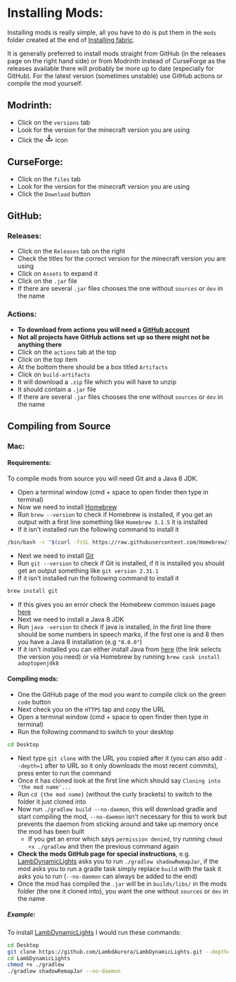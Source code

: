 # Installing Mods:

Installing mods is really simple, all you have to do is put them in the `mods` folder created at the end of [Installing fabric](https://github.com/xX-poggers-Xx/minecraft-stuff/blob/main/Installing-Fabric.md). 

It is generally preferred to install mods straight from GitHub (in the releases page on the right hand side) or from Modrinth instead of CurseForge as the releases available there will probably be more up to date (especially for GitHub). For the latest version (sometimes unstable) use GitHub actions or compile the mod yourself.

## Modrinth:

- Click on the `versions` tab 
- Look for the version for the minecraft version you are using
- Click the <svg data-v-48927166="" data-v-bca524f6="" width="20" height="20" viewBox="0 0 24 24" fill="none" xmlns="http://www.w3.org/2000/svg" class=""><path data-v-48927166="" data-v-bca524f6="" d="M4 16L4 17C4 18.6569 5.34315 20 7 20L17 20C18.6569 20 20 18.6569 20 17L20 16M16 12L12 16M12 16L8 12M12 16L12 4" stroke="currentColor" stroke-width="2" stroke-linecap="round" stroke-linejoin="round"></path></svg> icon

## CurseForge:

- Click on the `files` tab 
- Look for the version for the minecraft version you are using
- Click the `Download` button

## GitHub:

### Releases:

- Click on the `Releases` tab on the right
- Check the titles for the correct version for the minecraft version you are using
- Click on `Assets` to expand it 
- Click on the `.jar` file
- If there are several `.jar` files chooses the one without `sources` or `dev` in the name

### Actions:

- **To download from actions you will need a [GitHub account](https://github.com/join)**
- **Not all projects have GitHub actions set up so there might not be anything there**
- Click on the `actions` tab at the top
- Click on the top item
- At the bottom there should be a box titled `Artifacts`
- Click on `build-artifacts`
- It will download a `.zip` file which you will have to unzip
- It should contain a `.jar` file
- If there are several `.jar` files chooses the one without `sources` or `dev` in the name

## Compiling from Source

### Mac:

#### Requirements:

To compile mods from source you will need Git and a Java 8 JDK. 

- Open a terminal window (cmd + space to open finder then type in terminal)
- Now we need to install [Homebrew](https://brew.sh/)
- Run `brew --version` to check if Homebrew is installed, if you get an output with a first line something like `Homebrew 3.1.5` it is installed
- If it isn't installed run the following command to install it

``` bash
/bin/bash -c "$(curl -fsSL https://raw.githubusercontent.com/Homebrew/install/HEAD/install.sh)"
```

- Next we need to install [Git](https://git-scm.com/download/mac)
- Run `git --version` to check if Git is installed, if it is installed you should get an output something like `git version 2.31.1`
- If it isn't installed run the following command to install it

``` bash
brew install git
```

- If this gives you an error check the Homebrew common issues page [here](https://docs.brew.sh/Common-Issues)
- Next we need to install a Java 8 JDK
- Run `java -version` to check if java is installed, in the first line there should be some numbers in speech marks, if the first one is and 8 then you have a Java 8 installation (e.g `"8.0.0"`)
- If it isn't installed you can either install Java from [here](https://adoptopenjdk.net/?variant=openjdk8&jvmVariant=hotspot) (the link selects the version you need) or via Homebrew by running `brew cask install adoptopenjdk8`

#### Compiling mods:

- One the GitHub page of the mod you want to compile click on the green `code` button
- Next check you on the `HTTPS` tap and copy the URL
- Open a terminal window (cmd + space to open finder then type in terminal)
- Run the following command to switch to your desktop

``` bash
cd Desktop
``` 

- Next type `git clone` with the URL you copied after it (you can also add `--depth=1` after to URL so it only downloads the most recent commits), press enter to run the command
- Once it has cloned look at the first line which should say `Cloning into 'the mod name'...`
- Run `cd {the mod name}` (without the curly brackets) to switch to the folder it just cloned into
- Now run `./gradlew build --no-daemon`, this will download gradle and start compiling the mod, `--no-daemon` isn't necessary for this to work but prevents the daemon from sticking around and take up memory once the mod has been built
	- If you get an error which says `permission denied`, try running `chmod +x ./gradlew` and then the previous command again
- **Check the mods GitHub page for special instructions**, e.g. [LambDynamicLights](https://github.com/LambdAurora/LambDynamicLights) asks you to run `./gradlew shadowRemapJar`, if the mod asks you to run a gradle task simply replace `build` with the task it asks you to run (`--no-daemon` can always be added to the end)
- Once the mod has compiled the `.jar` will be in `builds/libs/` in the mods folder (the one it cloned into), you want the one without `sources` or `dev` in the name

##### Example:

To install [LambDynamicLights](https://github.com/LambdAurora/LambDynamicLights) I would run these commands:

``` bash
cd Desktop
git clone https://github.com/LambdAurora/LambDynamicLights.git --depth=1
cd LambDynamicLights
chmod +x ./gradlew
./gradlew shadowRemapJar --no-daemon
```

